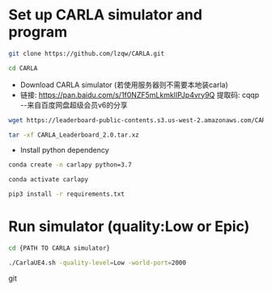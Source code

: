 # Set up CARLA simulator and program
```bash
git clone https://github.com/lzqw/CARLA.git
```
```bash
cd CARLA
```
- Download CARLA simulator (若使用服务器则不需要本地装carla)
- 链接: https://pan.baidu.com/s/1f0NZF5mLkmklIPJp4vry9Q 提取码: cqqp 
--来自百度网盘超级会员v6的分享
```bash
wget https://leaderboard-public-contents.s3.us-west-2.amazonaws.com/CARLA_Leaderboard_2.0.tar.xz
```
```bash
tar -xf CARLA_Leaderboard_2.0.tar.xz
```

- Install python dependency
```bash
conda create -n carlapy python=3.7
```
```bash
conda activate carlapy
```
```bash
pip3 install -r requirements.txt
```
# Run simulator (quality:Low or Epic)
```bash
cd {PATH TO CARLA simulator}
```
```bash
./CarlaUE4.sh -quality-level=Low -world-port=2000
```
git


